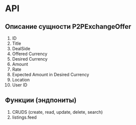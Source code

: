 # API

## Описание сущности P2PExchangeOffer

1. ID
2. Title
3. DealSide
4. Offered Currency
5. Desired Currency
6. Amount
7. Rate
8. Expected Amount in Desired Currency
9. Location
10. User ID
<!-- 11. Real time exchange rate -->

## Функции (эндпониты)

1. CRUDS (create, read, update, delete, search)
2. listings.feed
